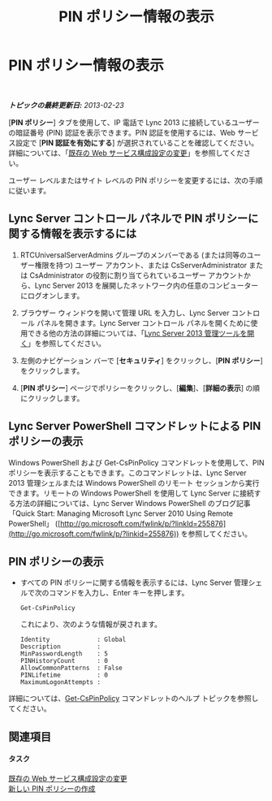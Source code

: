 ﻿---
title: PIN ポリシー情報の表示
TOCTitle: PIN ポリシー情報の表示
ms:assetid: 1d48b060-d77f-44ee-b70f-3ce128aedac4
ms:mtpsurl: https://technet.microsoft.com/ja-jp/library/JJ687985(v=OCS.15)
ms:contentKeyID: 49886865
ms.date: 05/19/2016
mtps_version: v=OCS.15
ms.translationtype: HT
---

# PIN ポリシー情報の表示

 

_**トピックの最終更新日:** 2013-02-23_

\[**PIN ポリシー**\] タブを使用して、IP 電話で Lync 2013 に接続しているユーザーの暗証番号 (PIN) 認証を表示できます。PIN 認証を使用するには、Web サービス設定で \[**PIN 認証を有効にする**\] が選択されていることを確認してください。詳細については、「[既存の Web サービス構成設定の変更](lync-server-2013-modify-existing-web-service-configuration-settings.md)」を参照してください。

ユーザー レベルまたはサイト レベルの PIN ポリシーを変更するには、次の手順に従います。

## Lync Server コントロール パネルで PIN ポリシーに関する情報を表示するには

1.  RTCUniversalServerAdmins グループのメンバーである (または同等のユーザー権限を持つ) ユーザー アカウント、または CsServerAdministrator または CsAdministrator の役割に割り当てられているユーザー アカウントから、Lync Server 2013 を展開したネットワーク内の任意のコンピューターにログオンします。

2.  ブラウザー ウィンドウを開いて管理 URL を入力し、Lync Server コントロール パネルを開きます。Lync Server コントロール パネルを開くために使用できる他の方法の詳細については、「[Lync Server 2013 管理ツールを開く](lync-server-2013-open-lync-server-administrative-tools.md)」を参照してください。

3.  左側のナビゲーション バーで \[**セキュリティ**\] をクリックし、\[**PIN ポリシー**\] をクリックします。

4.  \[**PIN ポリシー**\] ページでポリシーをクリックし、\[**編集**\]、\[**詳細の表示**\] の順にクリックします。

## Lync Server PowerShell コマンドレットによる PIN ポリシーの表示

Windows PowerShell および Get-CsPinPolicy コマンドレットを使用して、PIN ポリシーを表示することもできます。このコマンドレットは、Lync Server 2013 管理シェルまたは Windows PowerShell のリモート セッションから実行できます。リモートの Windows PowerShell を使用して Lync Server に接続する方法の詳細については、Lync Server Windows PowerShell のブログ記事「Quick Start: Managing Microsoft Lync Server 2010 Using Remote PowerShell」 ([http://go.microsoft.com/fwlink/p/?linkId=255876](http://go.microsoft.com/fwlink/p/?linkid=255876)) を参照してください。

## PIN ポリシーの表示

  - すべての PIN ポリシーに関する情報を表示するには、Lync Server 管理シェルで次のコマンドを入力し、Enter キーを押します。
    
        Get-CsPinPolicy
    
    これにより、次のような情報が戻されます。
    
        Identity             : Global
        Description          :
        MinPasswordLength    : 5
        PINHistoryCount      : 0
        AllowCommonPatterns  : False
        PINLifetime          : 0
        MaximumLogonAttempts :

詳細については、[Get-CsPinPolicy](get-cspinpolicy.md) コマンドレットのヘルプ トピックを参照してください。

## 関連項目

#### タスク

[既存の Web サービス構成設定の変更](lync-server-2013-modify-existing-web-service-configuration-settings.md)  
[新しい PIN ポリシーの作成](lync-server-2013-create-a-new-pin-policy.md)

